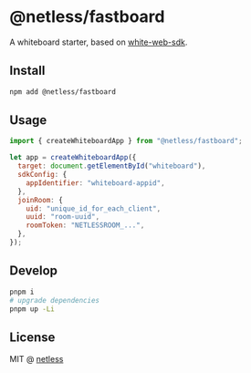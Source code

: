 # @netless/fastboard

A whiteboard starter, based on [white-web-sdk](https://www.npmjs.com/package/white-web-sdk).

## Install

```bash
npm add @netless/fastboard
```

## Usage

```js
import { createWhiteboardApp } from "@netless/fastboard";

let app = createWhiteboardApp({
  target: document.getElementById("whiteboard"),
  sdkConfig: {
    appIdentifier: "whiteboard-appid",
  },
  joinRoom: {
    uid: "unique_id_for_each_client",
    uuid: "room-uuid",
    roomToken: "NETLESSROOM_...",
  },
});
```

## Develop

```bash
pnpm i
# upgrade dependencies
pnpm up -Li
```

## License

MIT @ [netless](https://github.com/netless-io)
